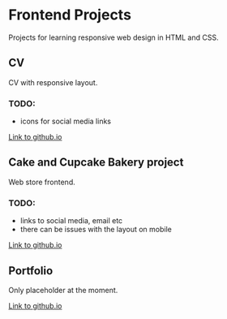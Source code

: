 # Frontend Projects 

Projects for learning responsive web design in HTML and CSS.

## CV 

CV with responsive layout.

### TODO:

- icons for social media links

[Link to github.io](https://robotsson.github.io/cv/index.html)

## Cake and Cupcake Bakery project

Web store frontend.

### TODO:

- links to social media, email etc
- there can be issues with the layout on mobile

[Link to github.io](https://robotsson.github.io/cakery/index.html)

## Portfolio

Only placeholder at the moment.

[Link to github.io](https://robotsson.github.io/portfolio/index.html)
